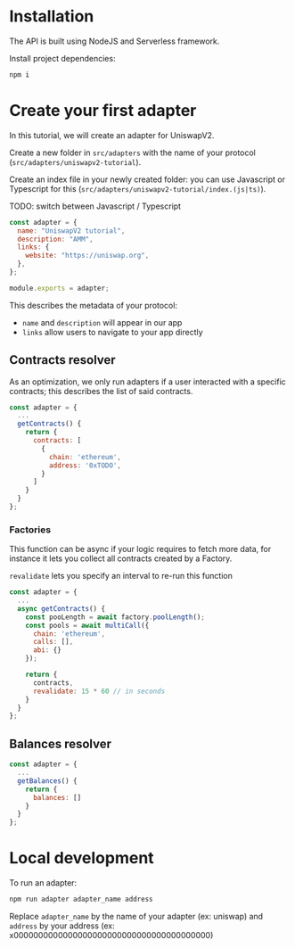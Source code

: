 # Installation

The API is built using NodeJS and Serverless framework.

Install project dependencies:

```sh
npm i
```

# Create your first adapter

In this tutorial, we will create an adapter for UniswapV2.

Create a new folder in `src/adapters` with the name of your protocol (`src/adapters/uniswapv2-tutorial`).

Create an index file in your newly created folder: you can use Javascript or Typescript for this (`src/adapters/uniswapv2-tutorial/index.(js|ts)`).

TODO: switch between Javascript / Typescript

```javascript
const adapter = {
  name: "UniswapV2 tutorial",
  description: "AMM",
  links: {
    website: "https://uniswap.org",
  },
};

module.exports = adapter;
```

This describes the metadata of your protocol:

- `name` and `description` will appear in our app
- `links` allow users to navigate to your app directly

## Contracts resolver

As an optimization, we only run adapters if a user interacted with a specific contracts; this describes the list of said contracts.

```javascript
const adapter = {
  ...
  getContracts() {
    return {
      contracts: [
        {
          chain: 'ethereum',
          address: '0xTODO',
        }
      ]
    }
  }
};
```

### Factories

This function can be async if your logic requires to fetch more data, for instance it lets you collect all contracts created by a Factory.

`revalidate` lets you specify an interval to re-run this function

```javascript
const adapter = {
  ...
  async getContracts() {
    const pooLength = await factory.poolLength();
    const pools = await multiCall({
      chain: 'ethereum',
      calls: [],
      abi: {}
    });

    return {
      contracts,
      revalidate: 15 * 60 // in seconds
    }
  }
};
```

## Balances resolver

```javascript
const adapter = {
  ...
  getBalances() {
    return {
      balances: []
    }
  }
};
```

# Local development

To run an adapter:

```bash
npm run adapter adapter_name address
```

Replace `adapter_name` by the name of your adapter (ex: uniswap) and `address` by your address (ex: x0000000000000000000000000000000000000000)
